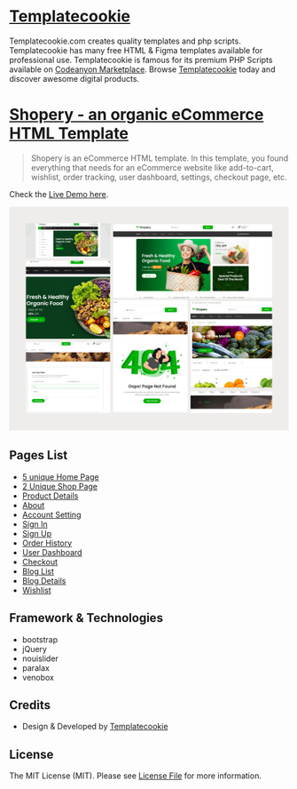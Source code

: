 # [Templatecookie](https://templatecookie.com)
Templatecookie.com creates quality templates and php scripts. Templatecookie has many free HTML & Figma templates available for professional use. Templatecookie is famous for its premium PHP Scripts available on [Codeanyon Marketplace](https://codecanyon.net/user/templatecookie). Browse [Templatecookie](https://templatecookie.com) today and discover awesome digital products.

# [Shopery - an organic eCommerce HTML Template](https://www.templatecookie.com/demo/shopery-an-organic-ecommerce-free-html-template)

> Shopery is an eCommerce HTML template. In this template, you found everything that needs for an eCommerce website like add-to-cart, wishlist, order tracking, user dashboard, settings, checkout page, etc.

Check the [Live Demo here](https://shopery.netlify.app/).

![](preview.png)

## Pages List
- [5 unique Home Page](https://shopery.netlify.app/#preview)
- [2 Unique Shop Page](https://shopery.netlify.app/main/shop-01)
- [Product Details](https://shopery.netlify.app/main/product-details)
- [About](https://shopery.netlify.app/main/about)
- [Account Setting](https://shopery.netlify.app/main/account-setting)
- [Sign In](https://shopery.netlify.app/main/sign-in)
- [Sign Up](https://shopery.netlify.app/main/create-account)
- [Order History](https://shopery.netlify.app/main/order-history)
- [User Dashboard](https://shopery.netlify.app/main/user-dashboard)
- [Checkout](https://shopery.netlify.app/main/checkout)
- [Blog List](https://shopery.netlify.app/main/blog-list)
- [Blog Details](https://shopery.netlify.app/main/single-blog)
- [Wishlist](https://shopery.netlify.app/main/wishlist)

  
## Framework & Technologies
- bootstrap
- jQuery
- nouislider
- paralax
- venobox

## Credits
- Design & Developed by [Templatecookie](https://templatecookie.com)

## License
The MIT License (MIT). Please see [License File](LICENSE.md) for more information.

